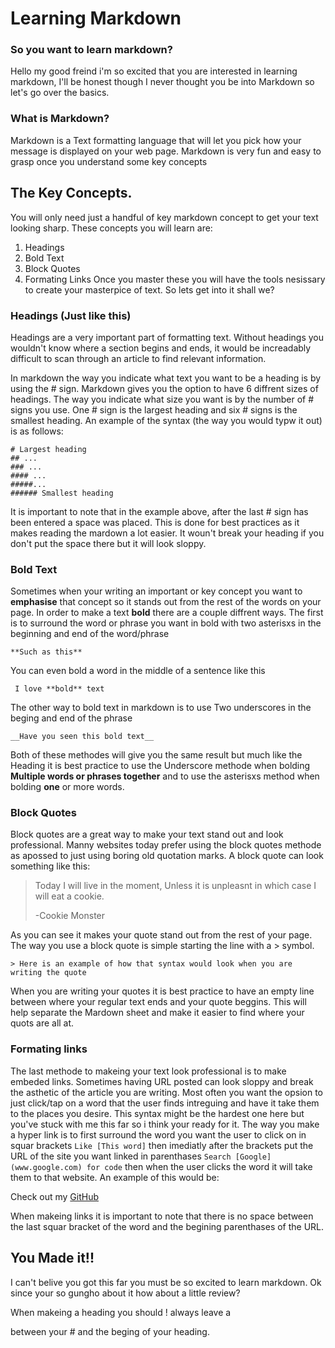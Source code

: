 # Learning Markdown

### So you want to learn markdown?
Hello my good freind i'm so excited that you are interested in learning markdown, I'll be honest though I never thought you be into Markdown so let's go over the basics.

### What is Markdown?
Markdown is a Text formatting language that will let you pick how your message is displayed on your web page. Markdown is very fun and easy to grasp once you understand some key concepts

## The Key Concepts.
You will only need just a handful of key markdown concept to get your text looking sharp. These concepts you will learn are:
1. Headings
2. Bold Text
3. Block Quotes
4. Formating Links
Once you master these you will have the tools nesissary to create your masterpice of text. So lets get into it shall we?

### Headings (Just like this)
Headings are a very important part of formatting text. Without headings you wouldn't know where a section begins and ends, it would be increadably difficult to scan through an article to find relevant information. 

In markdown the way you indicate what text you want to be a heading is by using the # sign. Markdown gives you the option to have 6 diffrent sizes of headings. The way you indicate what size you want is by the number of # signs you use. One # sign is the largest heading and six # signs is the smallest heading. An example of the syntax (the way you would typw it out) is as follows:
```
# Largest heading
## ...
### ...
#### ...
#####...
###### Smallest heading
````
It is important to note that in the example above, after the last # sign has been entered a space was placed. This is done for best practices as it makes reading the mardown a lot easier. It woun't break your heading if you don't put the space there but it will look sloppy.

### Bold Text
Sometimes when your writing an important or key concept you want to **emphasise** that concept so it stands out from the rest of the words on your page. In order to make a text **bold** there are a couple diffrent ways. The first is to surround the word or phrase you want in bold with two asterisxs in the beginning and end of the word/phrase

`**Such as this**`

You can even bold a word in the middle of a sentence like this 

` I love **bold** text`

The other way to bold text in markdown is to use Two underscores in the beging and end of the phrase

`__Have you seen this bold text__`

Both of these methodes will give you the same result but much like the Heading it is best practice to use the Underscore methode when bolding __Multiple words or phrases together__ and to use the asterisxs method when bolding **one** or more words.

### Block Quotes
Block quotes are a great way to make your text stand out and look professional. Manny websites today prefer using the block quotes methode as apossed to just using boring old quotation marks. A block quote can look something like this:

>Today I will live in the moment, Unless it is unpleasnt in which case I will eat a cookie.
>
>-Cookie Monster

As you can see it makes your quote stand out from the rest of your page. The way you use a block quote is simple starting the line with a > symbol.
```
> Here is an example of how that syntax would look when you are writing the quote
```

When you are writing your quotes it is best practice to have an empty line between where your regular text ends and your quote beggins. This will help separate the Mardown sheet and make it easier to find where your quots are all at.

### Formating links
The last methode to makeing your text look professional is to make embeded links. Sometimes having URL posted can look sloppy and break the asthetic of the article you are writing. Most often you want the opsion to just click/tap on a word that the user finds intreguing and have it take them to the places you desire. This syntax might be the hardest one here but you've stuck with me this far so i think your ready for it. The way you make a hyper link is to first surround the word you want the user to click on in squar brackets `Like [This word]` then imediatly after the brackets put the URL of the site you want linked in parenthases `Search [Google](www.google.com) for code` then when the user clicks the word it will take them to that website. An example of this would be:

Check out my [GitHub](github.com/Sagejasinski) 

When makeing links it is important to note that there is no space between the last squar bracket of the word and the begining parenthases of the URL. 

## You Made it!!
I can't belive you got this far you must be so excited to learn markdown. Ok since your so gungho about it how about a little review?

When makeing a heading you should 
! always leave a 

between your # and the beging of your heading.
